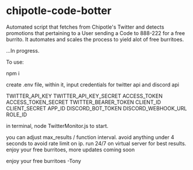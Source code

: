 # chipotle-code-botter

Automated script that fetches from Chipotle's Twitter and detects promotions that pertaining to a User sending a Code to 888-222 for a free burrito. It automates and scales the process to yield alot of free burritoes. 

...In progress.

To use:

npm i

create .env file, within it, input credentials for twitter api and discord api

TWITTER_API_KEY 
TWITTER_API_KEY_SECRET
ACCESS_TOKEN 
ACCESS_TOKEN_SECRET 
TWITTER_BEARER_TOKEN 
CLIENT_ID 
CLIENT_SECRET
APP_ID
DISCORD_BOT_TOKEN 
DISCORD_WEBHOOK_URL
ROLE_ID 

in terminal, node TwitterMonitor.js to start. 

you can adjust max_results / function interval. avoid anything under 4 seconds to avoid rate limit on ip. run 24/7 on virtual server for best results. enjoy your free burritoes, more updates coming soon

enjoy your free burritoes -Tony